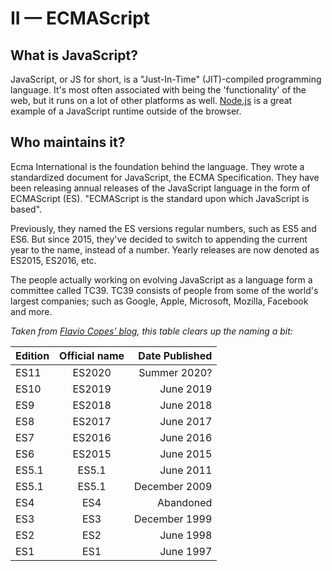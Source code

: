 # II — ECMAScript

## What is JavaScript?

JavaScript, or JS for short, is a "Just-In-Time" (JIT)-compiled programming language. It's most often associated with being the 'functionality' of the web, but it runs on a lot of other platforms as well. [Node.js](https://nodejs.org) is a great example of a JavaScript runtime outside of the browser.

## Who maintains it?

Ecma International is the foundation behind the language. They wrote a standardized document for JavaScript, the ECMA Specification. They have been releasing annual releases of the JavaScript language in the form of ECMAScript (ES). "ECMAScript is the standard upon which JavaScript is based".

Previously, they named the ES versions regular numbers, such as ES5 and ES6. But since 2015, they've decided to switch to appending the current year to the name, instead of a number. Yearly releases are now denoted as ES2015, ES2016, etc.

The people actually working on evolving JavaScript as a language form a committee called TC39. TC39 consists of people from some of the world's largest companies; such as Google, Apple, Microsoft, Mozilla, Facebook and more.

_Taken from [Flavio Copes' blog](https://flaviocopes.com/ecmascript/#es-versions), this table clears up the naming a bit:_

| Edition | Official name | Date Published |
| ------- | :-----------: | -------------: |
| ES11    |    ES2020     |   Summer 2020? |
| ES10    |    ES2019     |      June 2019 |
| ES9     |    ES2018     |      June 2018 |
| ES8     |    ES2017     |      June 2017 |
| ES7     |    ES2016     |      June 2016 |
| ES6     |    ES2015     |      June 2015 |
| ES5.1   |     ES5.1     |      June 2011 |
| ES5.1   |     ES5.1     |  December 2009 |
| ES4     |      ES4      |      Abandoned |
| ES3     |      ES3      |  December 1999 |
| ES2     |      ES2      |      June 1998 |
| ES1     |      ES1      |      June 1997 |
